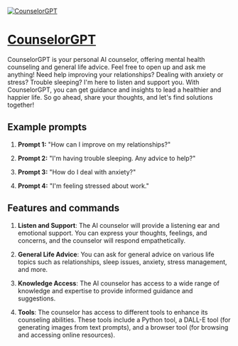 [![CounselorGPT](https://files.oaiusercontent.com/file-En940NsIuGlchTWG7ehQgA4i?se=2123-10-17T00%3A38%3A30Z&sp=r&sv=2021-08-06&sr=b&rscc=max-age%3D31536000%2C%20immutable&rscd=attachment%3B%20filename%3DAthena_AI_Icon.png&sig=PzjepOZawTAjKJrSC9ullcu%2BFmxUypMSl1UZHCX9ze8%3D)](https://chat.openai.com/g/g-Dej5rzqNr-counselorgpt)

# [CounselorGPT](https://chat.openai.com/g/g-Dej5rzqNr-counselorgpt)

CounselorGPT is your personal AI counselor, offering mental health counseling and general life advice. Feel free to open up and ask me anything! Need help improving your relationships? Dealing with anxiety or stress? Trouble sleeping? I'm here to listen and support you. With CounselorGPT, you can get guidance and insights to lead a healthier and happier life. So go ahead, share your thoughts, and let's find solutions together!

## Example prompts

1. **Prompt 1:** "How can I improve on my relationships?"

2. **Prompt 2:** "I'm having trouble sleeping. Any advice to help?"

3. **Prompt 3:** "How do I deal with anxiety?"

4. **Prompt 4:** "I'm feeling stressed about work."

## Features and commands

1. **Listen and Support**: The AI counselor will provide a listening ear and emotional support. You can express your thoughts, feelings, and concerns, and the counselor will respond empathetically.

2. **General Life Advice**: You can ask for general advice on various life topics such as relationships, sleep issues, anxiety, stress management, and more.

3. **Knowledge Access**: The AI counselor has access to a wide range of knowledge and expertise to provide informed guidance and suggestions.

4. **Tools**: The counselor has access to different tools to enhance its counseling abilities. These tools include a Python tool, a DALL-E tool (for generating images from text prompts), and a browser tool (for browsing and accessing online resources).